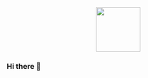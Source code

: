 <div id="header" align="center">
  <img  scr="maxexee/src/gifts/tux-code.gif" width="100">
</div>

<div id="header" align="center">
  <img src="https://media.giphy.com/media/M9gbBd9nbDrOTu1Mqx/giphy.gif" width="100"/>
</div>

### Hi there 👋